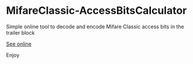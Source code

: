 # MifareClassic-AccessBitsCalculator

Simple online tool to decode and encode Mifare Classic access bits in the trailer block

[See online](https://htmlpreview.github.io/?https://raw.githubusercontent.com/lbrmnk/MifareClassic-AccessBitsCalculator/master/index.html)

Enjoy
